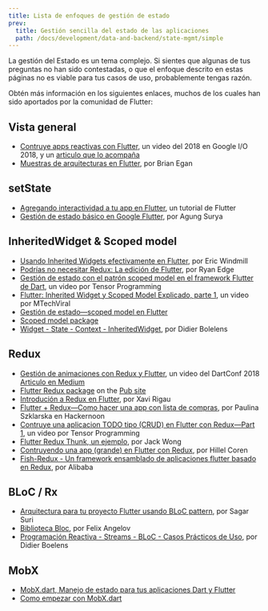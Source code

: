 ```yaml
---
title: Lista de enfoques de gestión de estado
prev:
  title: Gestión sencilla del estado de las aplicaciones
  path: /docs/development/data-and-backend/state-mgmt/simple
---
```


La gestión del Estado es un tema complejo. Si sientes que algunas de tus preguntas no han sido contestadas, o que el enfoque descrito en estas páginas no es viable para tus casos de uso, probablemente tengas razón.

Obtén más información en los siguientes enlaces, muchos de los cuales han sido aportados por la comunidad de Flutter:

## Vista general

* [Contruye apps reactivas con Flutter](https://www.youtube.com/watch?v=RS36gBEp8OI&feature=youtu.be),
  un video del 2018 en Google I/O 2018, y un
  [articulo que lo acompaña]({{site.flutter-medium}}/build-reactive-mobile-apps-in-flutter-companion-article-13950959e381)
* [Muestras de arquitecturas en Flutter](http://fluttersamples.com/), por Brian Egan

## setState

* [Agregando interactividad a tu app en Flutter](/docs/development/ui/interactive),
  un tutorial de Flutter
* [Gestión de estado básico en Google Flutter]({{site.medium}}/@agungsurya/basic-state-management-in-google-flutter-6ee73608f96d),
  por Agung Surya

## InheritedWidget &amp; Scoped model

* [Usando Inherited Widgets efectivamente en 
Flutter](https://ericwindmill.com/posts/inherited_widget/),
  por Eric Windmill
* [Podrías no necesitar Redux: La edición de Flutter](https://proandroiddev.com/you-might-not-need-redux-the-flutter-edition-9c11eba006d7), por Ryan Edge
* [Gestión de estado con el patrón scoped model en el 
framework Flutter de Dart](https://www.youtube.com/watch?v=-MCeWP3rgI0), 
un video por Tensor Programming
* [Flutter: Inherited Widget y Scoped Model Explicado, 
parte 1](https://www.youtube.com/watch?v=j-27MZwRbFw), 
un video por MTechViral
* [Gestión de estado&mdash;scoped model en 
Flutter](https://www.youtube.com/watch?v=Oql5bU-Uvso)
* [Scoped model package]({{site.pub-pkg}}/scoped_model)
* [Widget - State - Context - 
InheritedWidget](https://www.didierboelens.com/2018/06/widget---state---context---inheritedwidget/), 
por Didier Bolelens

## Redux

* [Gestión de animaciones con Redux y Flutter](https://www.youtube.com/watch?v=9ZkLtr0Fbgk), un video del DartConf 2018 [Articulo en Medium]({{site.flutter-medium}}/animation-management-with-flutter-and-flux-redux-94729e6585fa)
* [Flutter Redux package]({{site.pub-pkg}}/flutter_redux) on the [Pub site]({{site.pub}})
* [Introdución a Redux en Flutter](https://blog.novoda.com/introduction-to-redux-in-flutter/), por Xavi Rigau
* [Flutter + Redux&mdash;Como hacer una app con lista de compras](https://hackernoon.com/flutter-redux-how-to-make-shopping-list-app-1cd315e79b65), 
por Paulina Szklarska en Hackernoon
* [Contruye una aplicacion TODO tipo (CRUD) en Flutter con Redux&mdash;Part 1](https://www.youtube.com/watch?v=Wj216eSBBWs), 
un video por Tensor Programming
* [Flutter Redux Thunk, un ejemplo]({{site.medium}}/flutterpub/flutter-redux-thunk-27c2f2b80a3b), 
  por Jack Wong
* [Contruyendo una app (grande) en Flutter con Redux](https://hillelcoren.com/2018/06/01/building-a-large-flutter-app-with-redux/), 
por Hillel Coren
* [Fish-Redux - Un framework ensamblado de aplicaciones flutter basado en Redux](https://github.com/alibaba/fish-redux/),
  por Alibaba

## BLoC / Rx

* [Arquitectura para tu proyecto Flutter usando BLoC pattern]({{site.medium}}/flutterpub/architecting-your-flutter-project-bd04e144a8f1), por Sagar Suri
* [Biblioteca Bloc](https://felangel.github.io/bloc), por Felix Angelov
* [Programación Reactiva - Streams - BLoC - Casos Prácticos de Uso](https://www.didierboelens.com/2018/12/reactive-programming---streams---bloc---practical-use-cases/), por Didier Boelens 

## MobX

* [MobX.dart, Manejo de estado para tus aplicaciones Dart y Flutter](https://github.com/mobxjs/mobx.dart)
* [Como empezar con MobX.dart](https://mobx.pub/getting-started)